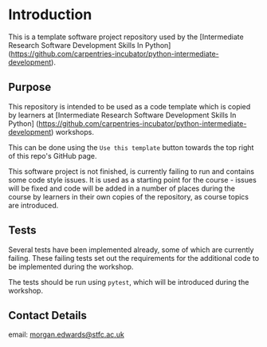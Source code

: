 # Introduction

This is a template software project repository used by the [Intermediate 
Research Software Development Skills In Python]
(https://github.com/carpentries-incubator/python-intermediate-development).

## Purpose

This repository is intended to be used as a code template which is copied by 
learners at [Intermediate Research Software Development Skills In Python]
(https://github.com/carpentries-incubator/python-intermediate-development) 
workshops.

This can be done using the `Use this template` button towards the top right of 
this repo's GitHub page.

This software project is not finished, is currently failing to run and contains 
some code style issues. It is used as a starting point for the course - issues 
will be fixed and code will be added in a number of places during the course by
learners in their own copies of the repository, as course topics are introduced.

## Tests

Several tests have been implemented already, some of which are currently 
failing. These failing tests set out the requirements for the additional code to
be implemented during the workshop.

The tests should be run using `pytest`, which will be introduced during the 
workshop.

## Contact Details
email: morgan.edwards@stfc.ac.uk